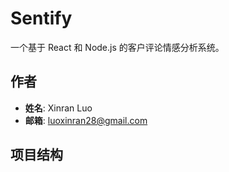 # Sentify

一个基于 React 和 Node.js 的客户评论情感分析系统。

## 作者

- **姓名**: Xinran Luo
- **邮箱**: luoxinran28@gmail.com

## 项目结构 